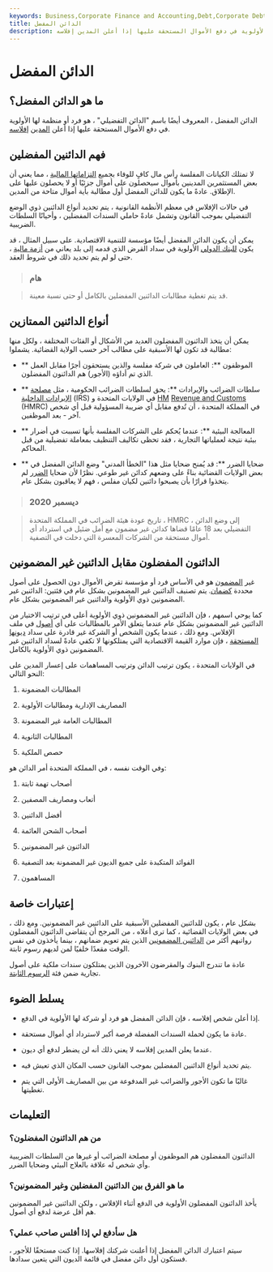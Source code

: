 ```yaml
---
keywords: Business,Corporate Finance and Accounting,Debt,Corporate Debt
title: الدائن المفضل
description: الدائن المفضل هو فرد أو منظمة لها الأولوية في دفع الأموال المستحقة عليها إذا أعلن المدين إفلاسه.
---
```


# الدائن المفضل
## ما هو الدائن المفضل؟

الدائن المفضل ، المعروف أيضًا باسم "الدائن التفضيلي" ، هو فرد أو منظمة لها الأولوية في دفع الأموال المستحقة عليها إذا أعلن [المدين](/debtor) [إفلاسه](/bankruptcy).

## فهم الدائنين المفضلين

لا تمتلك الكيانات المفلسة رأس مال كافٍ للوفاء بجميع [التزاماتها المالية](/obligation) ، مما يعني أن بعض المستثمرين المدينين بأموال سيحصلون على أموال جزئيًا أو لا يحصلون عليها على الإطلاق. عادةً ما يكون للدائن المفضل أول مطالبة بأية أموال متاحة من المدين.

في حالات الإفلاس في معظم الأنظمة القانونية ، يتم تحديد أنواع الدائنين ذوي الوضع التفضيلي بموجب القانون وتشمل عادةً حاملي السندات المفضلين ، وأحيانًا السلطات الضريبية.

يمكن أن يكون الدائن المفضل أيضًا مؤسسة للتنمية الاقتصادية. على سبيل المثال ، قد يكون [للبنك الدولي](/worldbank) الأولوية في سداد القرض الذي قدمه إلى بلد يعاني من [أزمة مالية](/financial-crisis) ، حتى لو لم يتم تحديد ذلك في شروط العقد.

> ### هام

> قد يتم تغطية مطالبات الدائنين المفضلين بالكامل أو حتى نسبة معينة.

>

## أنواع الدائنين الممتازين

يمكن أن يتخذ الدائنون المفضلون العديد من الأشكال أو الفئات المختلفة ، ولكل منها مطالبة قد تكون لها الأسبقية على مطالب آخر حسب الولاية القضائية. يشملوا:

- ** الموظفون **: العاملون في شركة مفلسة والذين يستحقون أجرًا مقابل العمل الذي تم أداؤه (الأجور) هم الدائنون المفضلون.

- ** سلطات الضرائب والإيرادات **: يحق لسلطات الضرائب الحكومية ، مثل [مصلحة الإيرادات الداخلية](/irs) (IRS) في الولايات المتحدة و [HM](/irs) [Revenue and Customs](/hm-revenue-and-customs-hmrc) (HMRC) في المملكة المتحدة ، أن تُدفع مقابل أي ضريبة المسؤولية قبل أي شخص آخر - بعد الموظفين.

- ** المعالجة البيئية **: عندما يُحكم على الشركات المفلسة بأنها تسببت في أضرار بيئية نتيجة لعملياتها التجارية ، فقد تحظى تكاليف التنظيف بمعاملة تفضيلية من قبل المحاكم.

- ** ضحايا الضرر **: قد يُمنح ضحايا مثل هذا "الخطأ المدني" وضع الدائن المفضل في بعض الولايات القضائية بناءً على وضعهم كدائن غير طوعي. نظرًا لأن ضحايا [الضرر](/tort-law) لم يتخذوا قرارًا بأن يصبحوا دائنين لكيان مفلس ، فهم لا يعاقبون بشكل عام.

> ### ديسمبر 2020

> تاريخ عودة هيئة الضرائب في المملكة المتحدة ، HMRC ، إلى وضع الدائن التفضيلي بعد 18 عامًا قضاها كدائن غير مضمون مع أمل ضئيل في استرداد أي أموال مستحقة من الشركات المعسرة التي دخلت في التصفية.

>

>

>

>

## الدائنون المفضلون مقابل الدائنين غير المضمونين

غير [المضمون](/unsecuredcreditor) هو في الأساس فرد أو مؤسسة تقرض الأموال دون الحصول على أصول محددة [كضمان](/collateral). يتم تصنيف الدائنين غير المضمونين بشكل عام في فئتين: الدائنين غير المضمونين ذوي الأولوية والدائنين غير المضمونين بشكل عام.

كما يوحي اسمهم ، فإن الدائنين غير المضمونين ذوي الأولوية أعلى في ترتيب الاختيار من الدائنين غير المضمونين بشكل عام عندما يتعلق الأمر بالمطالبات على أي [أصول](/asset) في ملف الإفلاس. ومع ذلك ، عندما يكون الشخص أو الشركة غير قادرة على سداد [ديونها المستحقة](/debt) ، فإن موارد القيمة الاقتصادية التي يمتلكونها لا تكفي عادةً لسداد الدائنين غير المضمونين ذوي الأولوية بالكامل.

في الولايات المتحدة ، يكون ترتيب الدائن وترتيب المساهمات على إعسار المدين على النحو التالي:

1. المطالبات المضمونة

1. المصاريف الإدارية ومطالبات الأولوية

1. المطالبات العامة غير المضمونة

1. المطالبات الثانوية

1. حصص الملكية

وفي الوقت نفسه ، في المملكة المتحدة أمر الدائن هو:

1. أصحاب تهمة ثابتة

1. أتعاب ومصاريف المصفين

1. أفضل الدائنين

1. أصحاب الشحن العائمة

1. الدائنون غير المضمونين

1. الفوائد المتكبدة على جميع الديون غير المضمونة بعد التصفية

1. المساهمون

## إعتبارات خاصة

بشكل عام ، يكون للدائنين المفضلين الأسبقية على الدائنين غير المضمونين. ومع ذلك ، في بعض الولايات القضائية ، كما ترى أعلاه ، من المرجح أن يتقاضى الدائنون المفضلون رواتبهم أكثر من [الدائنين المضمونين](/secured-creditor) الذين يتم تعويم ضمانهم ، بينما يأخذون في نفس الوقت مقعدًا خلفيًا لمن لديهم رسوم ثابتة.

عادة ما تندرج البنوك والمقرضون الآخرون الذين يمتلكون سندات ملكية على أصول تجارية ضمن فئة [الرسوم الثابتة](/fixed-charge).

## يسلط الضوء

- إذا أعلن شخص إفلاسه ، فإن الدائن المفضل هو فرد أو شركة لها الأولوية في الدفع.

- عادة ما يكون لحملة السندات المفضلة فرصة أكبر لاسترداد أي أموال مستحقة.

- عندما يعلن المدين إفلاسه لا يعني ذلك أنه لن يضطر لدفع أي ديون.

- يتم تحديد أنواع الدائنين المفضلين بموجب القانون حسب المكان الذي تعيش فيه.

- غالبًا ما تكون الأجور والضرائب غير المدفوعة من بين المصاريف الأولى التي يتم تغطيتها.

## التعليمات

### من هم الدائنون المفضلون؟

الدائنون المفضلون هم الموظفون أو مصلحة الضرائب أو غيرها من السلطات الضريبية وأي شخص له علاقة بالعلاج البيئي وضحايا الضرر.

### ما هو الفرق بين الدائنين المفضلين وغير المضمونين؟

يأخذ الدائنون المفضلون الأولوية في الدفع أثناء الإفلاس ، ولكن الدائنين غير المضمونين هم أقل عرضة لدفع أي أصول.

### هل سأدفع لي إذا أفلس صاحب عملي؟

سيتم اعتبارك الدائن المفضل إذا أعلنت شركتك إفلاسها. إذا كنت مستحقًا للأجور ، فستكون أول دائن مفضل في قائمة الديون التي يتعين سدادها.

